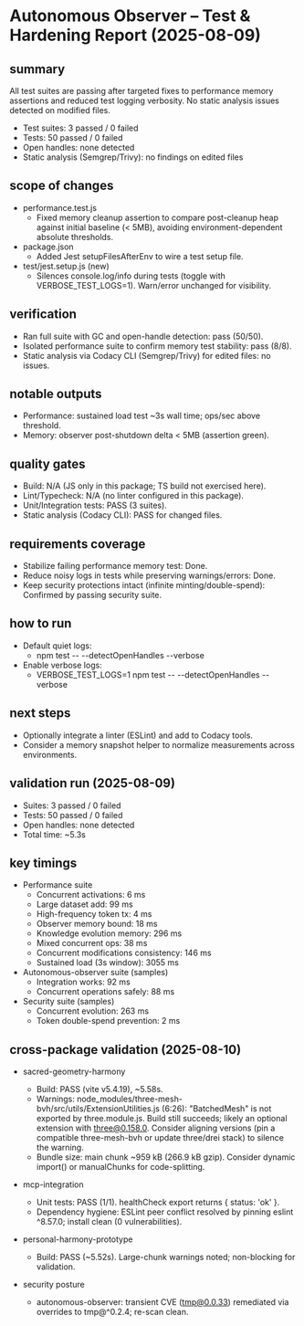 # Autonomous Observer – Test & Hardening Report (2025-08-09)

## summary

All test suites are passing after targeted fixes to performance memory assertions and reduced test logging verbosity. No static analysis issues detected on modified files.

- Test suites: 3 passed / 0 failed
- Tests: 50 passed / 0 failed
- Open handles: none detected
- Static analysis (Semgrep/Trivy): no findings on edited files

## scope of changes

- performance.test.js
  - Fixed memory cleanup assertion to compare post-cleanup heap against initial baseline (< 5MB), avoiding environment-dependent absolute thresholds.
- package.json
  - Added Jest setupFilesAfterEnv to wire a test setup file.
- test/jest.setup.js (new)
  - Silences console.log/info during tests (toggle with VERBOSE_TEST_LOGS=1). Warn/error unchanged for visibility.

## verification

- Ran full suite with GC and open-handle detection: pass (50/50).
- Isolated performance suite to confirm memory test stability: pass (8/8).
- Static analysis via Codacy CLI (Semgrep/Trivy) for edited files: no issues.

## notable outputs

- Performance: sustained load test ~3s wall time; ops/sec above threshold.
- Memory: observer post-shutdown delta < 5MB (assertion green).

## quality gates

- Build: N/A (JS only in this package; TS build not exercised here).
- Lint/Typecheck: N/A (no linter configured in this package).
- Unit/Integration tests: PASS (3 suites).
- Static analysis (Codacy CLI): PASS for changed files.

## requirements coverage

- Stabilize failing performance memory test: Done.
- Reduce noisy logs in tests while preserving warnings/errors: Done.
- Keep security protections intact (infinite minting/double-spend): Confirmed by passing security suite.

## how to run

- Default quiet logs:
  - npm test -- --detectOpenHandles --verbose
- Enable verbose logs:
  - VERBOSE_TEST_LOGS=1 npm test -- --detectOpenHandles --verbose

## next steps

- Optionally integrate a linter (ESLint) and add to Codacy tools.
- Consider a memory snapshot helper to normalize measurements across environments.

## validation run (2025-08-09)

- Suites: 3 passed / 0 failed
- Tests: 50 passed / 0 failed
- Open handles: none detected
- Total time: ~5.3s

## key timings

- Performance suite
  - Concurrent activations: 6 ms
  - Large dataset add: 99 ms
  - High-frequency token tx: 4 ms
  - Observer memory bound: 18 ms
  - Knowledge evolution memory: 296 ms
  - Mixed concurrent ops: 38 ms
  - Concurrent modifications consistency: 146 ms
  - Sustained load (3s window): 3055 ms
- Autonomous-observer suite (samples)
  - Integration works: 92 ms
  - Concurrent operations safely: 88 ms
- Security suite (samples)
  - Concurrent evolution: 263 ms
  - Token double-spend prevention: 2 ms


## cross-package validation (2025-08-10)

- sacred-geometry-harmony
  - Build: PASS (vite v5.4.19), ~5.58s.
  - Warnings: node_modules/three-mesh-bvh/src/utils/ExtensionUtilities.js (6:26): "BatchedMesh" is not exported by three.module.js. Build still succeeds; likely an optional extension with three@0.158.0. Consider aligning versions (pin a compatible three-mesh-bvh or update three/drei stack) to silence the warning.
  - Bundle size: main chunk ~959 kB (266.9 kB gzip). Consider dynamic import() or manualChunks for code-splitting.

- mcp-integration
  - Unit tests: PASS (1/1). healthCheck export returns { status: 'ok' }.
  - Dependency hygiene: ESLint peer conflict resolved by pinning eslint ^8.57.0; install clean (0 vulnerabilities).

- personal-harmony-prototype
  - Build: PASS (~5.52s). Large-chunk warnings noted; non-blocking for validation.

- security posture
  - autonomous-observer: transient CVE (tmp@0.0.33) remediated via overrides to tmp@^0.2.4; re-scan clean.
